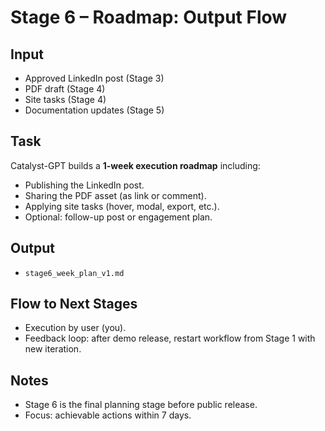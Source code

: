 # Stage 6 – Roadmap: Output Flow

## Input
- Approved LinkedIn post (Stage 3)
- PDF draft (Stage 4)
- Site tasks (Stage 4)
- Documentation updates (Stage 5)

## Task
Catalyst-GPT builds a **1-week execution roadmap** including:
- Publishing the LinkedIn post.
- Sharing the PDF asset (as link or comment).
- Applying site tasks (hover, modal, export, etc.).
- Optional: follow-up post or engagement plan.

## Output
- `stage6_week_plan_v1.md`

## Flow to Next Stages
- Execution by user (you).
- Feedback loop: after demo release, restart workflow from Stage 1 with new iteration.

## Notes
- Stage 6 is the final planning stage before public release.
- Focus: achievable actions within 7 days.
